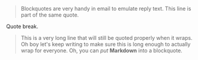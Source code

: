 > Blockquotes are very handy in email to emulate reply text.
> This line is part of the same quote.

Quote break.

> This is a very long line that will still be quoted properly when it wraps.
> Oh boy let's keep writing to make sure this is long enough to actually wrap
> for everyone. Oh, you can *put* **Markdown** into a blockquote.
